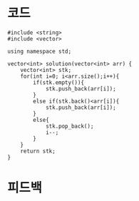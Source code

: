 # 코드

    #include <string>
    #include <vector>

    using namespace std;

    vector<int> solution(vector<int> arr) {
        vector<int> stk;
        for(int i=0; i<arr.size();i++){
            if(stk.empty()){
                stk.push_back(arr[i]);
            }
            else if(stk.back()<arr[i]){
                stk.push_back(arr[i]);
            }
            else{
                stk.pop_back();
                i--;
            }
        }
        return stk;
    }

# 피드백

    